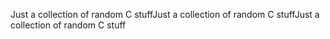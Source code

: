 Just a collection of random C stuffJust a collection of random C stuffJust a collection of random C stuff
